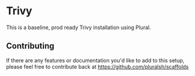 # Trivy

This is a baseline, prod ready Trivy installation using Plural.

## Contributing

If there are any features or documentation you'd like to add to this setup, please feel free to contribute back at https://github.com/pluralsh/scaffolds 